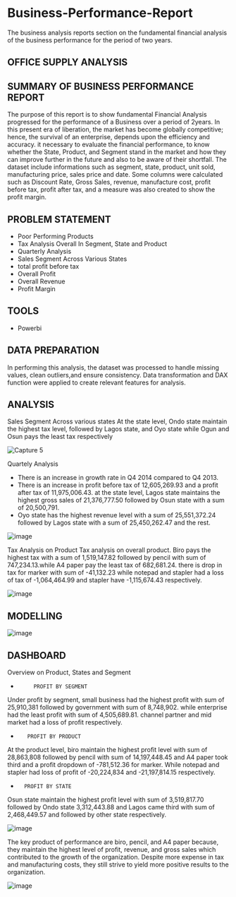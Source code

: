 # Business-Performance-Report
The business analysis reports section on the fundamental financial analysis of the business performance for the period of two years.

## OFFICE SUPPLY ANALYSIS

## SUMMARY OF BUSINESS PERFORMANCE REPORT
The purpose of this report is to show fundamental Financial Analysis progressed for the performance of a Business over a period of 2years. In this present era of liberation, the market has become globally competitive; hence, the survival of an enterprise, depends upon the efficiency and accuracy. it necessary to evaluate the financial performance, to know whether the State, Product, and Segment stand in the market and how they can improve further in the future and also to be aware of their shortfall. The dataset include informations such as segment, state, product, unit sold, manufacturing price, sales price and date. Some columns were calculated such as Discount Rate, Gross Sales, revenue, manufacture cost, profit before tax, profit after tax, and a measure was also created to show the profit margin.

## PROBLEM STATEMENT
* Poor Performing Products
* Tax Analysis Overall In Segment, State and Product
* Quarterly Analysis
* Sales Segment Across Various States
* total profit before tax
* Overall Profit
* Overall Revenue
* Profit Margin

## TOOLS
*  Powerbi

## DATA PREPARATION
In performing this analysis, the dataset was processed to handle missing values, clean outliers,and ensure consistency. Data transformation and DAX function were applied to create relevant features for analysis.


## ANALYSIS

Sales Segment Across various states
At the state level, Ondo state maintain the highest tax level, followed by Lagos state, and  Oyo state while Ogun and Osun pays the least tax respectively

![Capture 5](https://user-images.githubusercontent.com/124039605/235680592-36845b50-742c-4a21-9fe6-09f92be83f28.PNG)

Quartely Analysis
*  There is an increase in growth rate in Q4 2014 compared to Q4 2013.
*  There is an increase in profit before tax of 12,605,269.93 and a profit after tax of 11,975,006.43. at the state level, Lagos state maintains the highest gross sales of 21,376,777.50 followed by Osun state with a sum of 20,500,791.
*  Oyo state has the highest revenue level with a sum of 25,551,372.24 followed by Lagos state with a sum of 25,450,262.47 and the rest.

![image](https://user-images.githubusercontent.com/124039605/235683322-80c8ef4d-febd-4e71-9782-31d74e858f90.png)

Tax Analysis on Product
Tax analysis on overall product. Biro pays the highest tax with a sum of 1,519,147.82 followed by pencil with sum of 747,234.13.while  A4 paper pay the least tax of 682,681.24. there is drop in tax for marker with sum of -41,132.23 while notepad and stapler had a loss of tax of -1,064,464.99 and stapler have -1,115,674.43 respectively.

![image](https://user-images.githubusercontent.com/124039605/235689632-a696f2d1-0f9b-47f9-9a7e-71f4634557f7.png)

## MODELLING

![image](https://user-images.githubusercontent.com/124039605/235690578-e5fa1b97-add1-441a-9bfb-aeab21386a11.png)

## DASHBOARD

Overview on Product, States and Segment
*          PROFIT BY SEGMENT
Under profit by segment, small business had the highest profit with sum of 25,910,381 followed by government with sum of 8,748,902. while enterprise had the least profit with sum of 4,505,689.81. channel partner and mid market had a loss of profit respectively.
*        PROFIT BY PRODUCT
At the product level, biro maintain the highest profit level with sum of 28,863,808 followed by pencil with sum of 14,197,448.45 and A4 paper took third and a profit dropdown of -781,512.36 for marker. While notepad and stapler had loss of profit of -20,224,834 and -21,197,814.15 respectively.
*       PROFIT BY STATE
Osun state maintain the highest profit level with sum of 3,519,817.70 followed by Ondo state 3,312,443.88 and Lagos came third with sum of 2,468,449.57 and followed by other state respectively.

![image](https://user-images.githubusercontent.com/124039605/235691414-bca7fde1-c9d1-4c97-8530-d8bdcaf7244a.png)


The key product of performance are biro, pencil, and A4 paper because, they maintain the highest level of profit, revenue, and gross sales which contributed to the growth of the organization. Despite more expense in tax and manufacturing costs, they still strive to yield more positive results to the organization.

![image](https://user-images.githubusercontent.com/124039605/235695103-ee43b916-b6d6-42f7-895c-9b5a77fc45b0.png)








